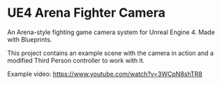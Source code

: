 # UE4 Arena Fighter Camera
An Arena-style fighting game camera system for Unreal Engine 4. Made with Blueprints.

This project contains an example scene with the camera in action and a modified Third Person controller to work with it.

Example video: https://www.youtube.com/watch?v=3WCpN8shTR8
